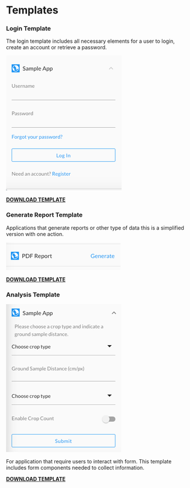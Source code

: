# Templates

### Login Template

The login template includes all necessary elements for a user to login, create an account or retrieve a password.

![](/assets/login-template.jpg)

[**DOWNLOAD TEMPLATE**](#)

### Generate Report Template

Applications that generate reports or other type of data this is a simplified version with one action.

![](/assets/generate-template.jpg)

[**DOWNLOAD TEMPLATE**](#)

### Analysis Template

![](/assets/analysis-template.jpg)

For application that require users to interact with form. This template includes form components needed to collect information.

[**DOWNLOAD TEMPLATE**](#)


